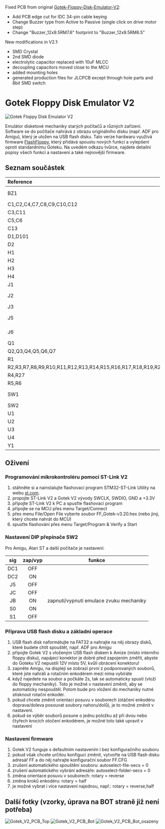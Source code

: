 Fixed PCB from original [Gotek-Floppy-Disk-Emulator-V2](https://github.com/RichardRozehnal/Gotek-Floppy-Disk-Emulator-V2):
* Add PCB edge cut for IDC 34-pin cable keying
* Change Buzzer type from Active to Passive (single click on drive motor step)
* Change "Buzzer_12x9.5RM7.6" footprint to "Buzzer_12x9.5RM6.5"

New modifications in V2.1:
* SMD Crystal
* 2nd SMD diode
* electrolytic capacitor replaced with 10uF MLCC
* decoupling capacitors moved close to the MCU
* added mounting holes
* generated production files for JLCPCB except through hole parts and 8bit SMD switch

# Gotek Floppy Disk Emulator V2

![Gotek Floppy Disk Emulator V2](Fotky/Gotek_V2_PCB_Top_osazeny.jpg "Gotek Floppy Disk Emulator V2")

Emulátor disketové mechaniky starých počítačů a různých zařízení. Software se do počítače nahrává z obrazu originálního disku (např. ADF pro Amigu), který je uložen na USB flash disku. Tato verze hardwaru využívá firmware [FlashFloppy](https://github.com/keirf/FlashFloppy/wiki), který přidává spoustu nových funkcí a vylepšení oproti standardnímu Goteku. Na uvedém odkazu tvůrce, najdete detailní popisy všech funkcí a nastavení a také nejnovější firmware.

## Seznam součástek

| **Reference**                                                                                     | **Value**                   | **Footprint**                                                                     | **Qty**  |
| :---                                                                                              | :---                        | :---                                                                              | :---:    |
| BZ1                                                                                               | 5V Passive Buzzer 12mm      | Gotek_Floppy_Disk_Emulator_V2:Buzzer_12x9.5RM6.5                                  |    1     |
| C1,C2,C4,C7,C8,C9,C10,C12                                                                         | 100nF                       | Capacitor_SMD:C_1206_3216Metric                                                   |    8     |
| C3,C11                                                                                            | 10uF                        | Capacitor_SMD:C_1206_3216Metric                                                   |    2     |
| C5,C6                                                                                             | 22pF                        | Capacitor_SMD:C_0402_1005Metric                                                   |    2     |
| C13                                                                                               | 10uF/16V                    | Capacitor_SMD:C_1206_3216Metric                                                   |    1     |
| D1,D101                                                                                           | LED Green                   | -- mixed values --                                                                |    2     |
| D2                                                                                                | 1N4148                      | Diode_SMD:D_SOD-123                                                               |    1     |
| H1                                                                                                | Hole1                       | MountingHole:MountingHole_3.2mm_M3_Pad_Via                                        |    1     |
| H2                                                                                                | Hole2                       | MountingHole:MountingHole_3.2mm_M3_Pad_Via                                        |    1     |
| H3                                                                                                | Hole3                       | MountingHole:MountingHole_3.2mm_M3_Pad_Via                                        |    1     |
| H4                                                                                                | Hole4                       | MountingHole:MountingHole_3.2mm_M3_Pad_Via                                        |    1     |
| J1                                                                                                | Power Connector             | Gotek_Floppy_Disk_Emulator_V2:PinHeader_1x04_P2.54mm_Horizontal                   |    1     |
| J2                                                                                                | OLED Display 0.91" Modul    | Gotek_Floppy_Disk_Emulator_V2:OLED_Display_0.91_Module                            |    1     |
| J3                                                                                                | USB_A                       | Gotek_Floppy_Disk_Emulator_V2:USB_A_Stewart_SS-52100-001_Horizontal               |    1     |
| J5                                                                                                | Programming Connector       | Connector_PinHeader_2.54mm:PinHeader_2x05_P2.54mm_Vertical                        |    1     |
| J6                                                                                                | Floppy Data Connector       | Gotek_Floppy_Disk_Emulator_V2:PinHeader_2x17_P2.54mm_Horizontal                   |    1     |
| Q1                                                                                                | MMBT2222                    | Package_TO_SOT_SMD:SOT-23                                                         |    1     |
| Q2,Q3,Q4,Q5,Q6,Q7                                                                                 | BSS123                      | Package_TO_SOT_SMD:SOT-23                                                         |    6     |
| R1                                                                                                | 4K7                         | Resistor_SMD:R_1206_3216Metric                                                    |    1     |
| R2,R3,R7,R8,R9,R10,R11,R12,R13,R14,R15,R16,R17,R18,R19,R20,R21,R22,R23,R24,R25,R26,R101,R102      | 1K                          | Resistor_SMD:R_1206_3216Metric                                                    |   24     |
| R4,R27                                                                                            | 10K                         | Resistor_SMD:R_1206_3216Metric                                                    |    2     |
| R5,R6                                                                                             | 22R                         | Resistor_SMD:R_1206_3216Metric                                                    |    2     |
| SW1                                                                                               | KY040 Rotary Encoder        | Connector_PinHeader_2.54mm:PinHeader_1x05_P2.54mm_Vertical                        |    1     |
| SW2                                                                                               | DIP Switch                  | Button_Switch_SMD:SW_DIP_SPSTx08_Slide_6.7x21.88mm_W8.61mm_P2.54mm_LowProfile     |    1     |
| U1                                                                                                | AMS1117-3.3                 | Package_TO_SOT_SMD:SOT-223-3_TabPin2                                              |    1     |
| U2                                                                                                | STM32F105RBTx               | Gotek_Floppy_Disk_Emulator_V2:LQFP-64_10x10mm_P0.5mm                              |    1     |
| U3                                                                                                | STMPS2141                   | Package_TO_SOT_SMD:SOT-23-5                                                       |    1     |
| U4                                                                                                | 74HCT04                     | Package_SO:SOIC-14_3.9x8.7mm_P1.27mm                                              |    1     |
| Y1                                                                                                | 8MHz                        | Crystal:Crystal_SMD_5032-2Pin_5.0x3.2mm                                           |    1     |

## Oživení

### Programování mikrokontroléru pomocí ST-Link V2

1. stáhněte si a nainstalujte flashovací program STM32-ST-Link Utility na webu [st.com](https://www.st.com/en/development-tools/stsw-link004.html).
2. propojte ST-Link V2 a Gotek V2 vývody SWCLK, SWDIO, GND a +3.3V
3. připojte ST-Link V2 k PC a spusťte flashovací program
4. připojte se na MCU přes menu Target/Connect
5. přes menu File/Open File vyberte soubor FF_Gotek-v3.20.hex (nebo jiný, který chcete nahrát do MCU)
6. spusťte flashování přes menu Target/Program & Verify a Start

### Nastavení DIP přepínače SW2

Pro Amigu, Atari ST a další počítače je nastavení:

| **sig** | **zap/vyp** | **funkce**                              |
| :-----: | :---------: | --------------------------------------- |
| DC1     | OFF         |                                         |
| DC2     | ON          |                                         |
| J5      | OFF         |                                         |
| JC      | OFF         |                                         |
| JB      | ON          | zapnutí/vypnutí emulace zvuku mechaniky |
| S0      | ON          |                                         |
| S1      | OFF         |                                         |

### Příprava USB flash disku a základní operace

1. USB flash disk naformátujte na FAT32 a nahrajte na něj obrazy disků, které budete chtít spouštět, např. ADF pro Amigu
2. připojte Gotek V2 s vloženým USB flash diskem k Amize (místo interního floppy disku), napájecí konektor je dobré před zapojením změřit, abyste do Goteku V2 nepustili 12V místo 5V, kvůli obrácení konektoru!
3. zapněte Amigu, na displeji se zobrazí první z podporovaných souborů, které jste nahráli a rotačním enkodérem mezi nima vybíráte
4. když najedete na soubor a počkáte 2s, tak se automaticky spustí (vloží do floppy mechaniky). Toto je možné v nastavení změnit, aby se automaticky nespouštěl. Potom bude pro vložení do mechaniky nutné stisknout rotační enkodér.
5. pokud chcete změnit orientaci posuvu v souborech (otáčení enkodéru doprava/doleva posouvat soubory nahoru/dolů), je to možné změnit v nastavení.
6. pokud se výběr souborů posune o jednu položku až při dvou nebo čtyřech krocích otočení enkodérem, je možné toto také upravit v nastavení

### Nastavení firmware

1. Gotek V2 funguje s defaultním nastavením i bez konfiguračního souboru
2. pokud však chcete určitou konfiguci změnit, vytvořte na USB flash disku adresář FF a do něj nahrajte konfigurační soubor FF.CFG
3. zrušení automatického spouštění souboru: autoselect-file-secs = 0
4. zrušení automatického vybrání adresáře: autoselect-folder-secs = 0
5. změna orientace posuvu v souborech: rotary = reverse
6. změna kroků enkodéru: rotary = half
7. je možné vybrat i více nastavení najednou, např.: rotary = reverse,half

## Další fotky (vzorky, úprava na BOT straně již není potřeba)

![Gotek_V2_PCB_Top](Fotky/Gotek_V2_PCB_Top.jpg "Gotek_V2_PCB_Top")
![Gotek_V2_PCB_Bot](Fotky/Gotek_V2_PCB_Bot.jpg "Gotek_V2_PCB_Bot")
![Gotek_V2_PCB_Bot_osazeny](Fotky/Gotek_V2_PCB_Bot_osazeny.jpg "Gotek_V2_PCB_Bot_osazeny")
